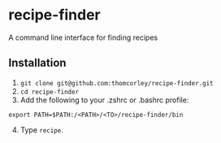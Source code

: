 # recipe-finder
A command line interface for finding recipes

## Installation

1. `git clone git@github.com:thomcorley/recipe-finder.git`
2. `cd recipe-finder`
3. Add the following to your .zshrc or .bashrc profile:
```
export PATH=$PATH:/<PATH>/<TO>/recipe-finder/bin
```
4. Type `recipe`.
